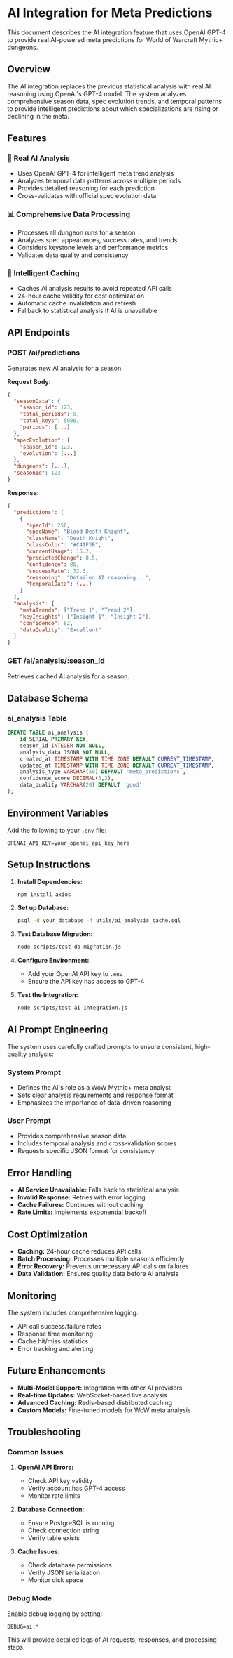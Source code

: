 # AI Integration for Meta Predictions

This document describes the AI integration feature that uses OpenAI GPT-4 to provide real AI-powered meta predictions for World of Warcraft Mythic+ dungeons.

## Overview

The AI integration replaces the previous statistical analysis with real AI reasoning using OpenAI's GPT-4 model. The system analyzes comprehensive season data, spec evolution trends, and temporal patterns to provide intelligent predictions about which specializations are rising or declining in the meta.

## Features

### 🤖 Real AI Analysis
- Uses OpenAI GPT-4 for intelligent meta trend analysis
- Analyzes temporal data patterns across multiple periods
- Provides detailed reasoning for each prediction
- Cross-validates with official spec evolution data

### 📊 Comprehensive Data Processing
- Processes all dungeon runs for a season
- Analyzes spec appearances, success rates, and trends
- Considers keystone levels and performance metrics
- Validates data quality and consistency

### 💾 Intelligent Caching
- Caches AI analysis results to avoid repeated API calls
- 24-hour cache validity for cost optimization
- Automatic cache invalidation and refresh
- Fallback to statistical analysis if AI is unavailable

## API Endpoints

### POST /ai/predictions
Generates new AI analysis for a season.

**Request Body:**
```json
{
  "seasonData": {
    "season_id": 123,
    "total_periods": 8,
    "total_keys": 5000,
    "periods": [...]
  },
  "specEvolution": {
    "season_id": 123,
    "evolution": [...]
  },
  "dungeons": [...],
  "seasonId": 123
}
```

**Response:**
```json
{
  "predictions": [
    {
      "specId": 250,
      "specName": "Blood Death Knight",
      "className": "Death Knight",
      "classColor": "#C41F3B",
      "currentUsage": 15.2,
      "predictedChange": 8.5,
      "confidence": 85,
      "successRate": 72.3,
      "reasoning": "Detailed AI reasoning...",
      "temporalData": {...}
    }
  ],
  "analysis": {
    "metaTrends": ["Trend 1", "Trend 2"],
    "keyInsights": ["Insight 1", "Insight 2"],
    "confidence": 82,
    "dataQuality": "Excellent"
  }
}
```

### GET /ai/analysis/:season_id
Retrieves cached AI analysis for a season.

## Database Schema

### ai_analysis Table
```sql
CREATE TABLE ai_analysis (
    id SERIAL PRIMARY KEY,
    season_id INTEGER NOT NULL,
    analysis_data JSONB NOT NULL,
    created_at TIMESTAMP WITH TIME ZONE DEFAULT CURRENT_TIMESTAMP,
    updated_at TIMESTAMP WITH TIME ZONE DEFAULT CURRENT_TIMESTAMP,
    analysis_type VARCHAR(50) DEFAULT 'meta_predictions',
    confidence_score DECIMAL(5,2),
    data_quality VARCHAR(20) DEFAULT 'good'
);
```

## Environment Variables

Add the following to your `.env` file:

```env
OPENAI_API_KEY=your_openai_api_key_here
```

## Setup Instructions

1. **Install Dependencies:**
   ```bash
   npm install axios
   ```

2. **Set up Database:**
   ```bash
   psql -d your_database -f utils/ai_analysis_cache.sql
   ```

3. **Test Database Migration:**
   ```bash
   node scripts/test-db-migration.js
   ```

4. **Configure Environment:**
   - Add your OpenAI API key to `.env`
   - Ensure the API key has access to GPT-4

5. **Test the Integration:**
   ```bash
   node scripts/test-ai-integration.js
   ```

## AI Prompt Engineering

The system uses carefully crafted prompts to ensure consistent, high-quality analysis:

### System Prompt
- Defines the AI's role as a WoW Mythic+ meta analyst
- Sets clear analysis requirements and response format
- Emphasizes the importance of data-driven reasoning

### User Prompt
- Provides comprehensive season data
- Includes temporal analysis and cross-validation scores
- Requests specific JSON format for consistency

## Error Handling

- **AI Service Unavailable:** Falls back to statistical analysis
- **Invalid Response:** Retries with error logging
- **Cache Failures:** Continues without caching
- **Rate Limits:** Implements exponential backoff

## Cost Optimization

- **Caching:** 24-hour cache reduces API calls
- **Batch Processing:** Processes multiple seasons efficiently
- **Error Recovery:** Prevents unnecessary API calls on failures
- **Data Validation:** Ensures quality data before AI analysis

## Monitoring

The system includes comprehensive logging:
- API call success/failure rates
- Response time monitoring
- Cache hit/miss statistics
- Error tracking and alerting

## Future Enhancements

- **Multi-Model Support:** Integration with other AI providers
- **Real-time Updates:** WebSocket-based live analysis
- **Advanced Caching:** Redis-based distributed caching
- **Custom Models:** Fine-tuned models for WoW meta analysis

## Troubleshooting

### Common Issues

1. **OpenAI API Errors:**
   - Check API key validity
   - Verify account has GPT-4 access
   - Monitor rate limits

2. **Database Connection:**
   - Ensure PostgreSQL is running
   - Check connection string
   - Verify table exists

3. **Cache Issues:**
   - Check database permissions
   - Verify JSON serialization
   - Monitor disk space

### Debug Mode

Enable debug logging by setting:
```env
DEBUG=ai:*
```

This will provide detailed logs of AI requests, responses, and processing steps. 